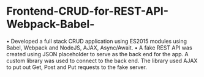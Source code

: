 # Frontend-CRUD-for-REST-API-Webpack-Babel-
• Developed a full stack CRUD application using ES2015 modules using Babel, Webpack and NodeJS, AJAX, Async/Await. • A fake REST API was created using JSON placeholder to serve as the back end for the app. A custom library was used to connect to the back end. The library used AJAX to put out Get, Post and Put requests to the fake server.
